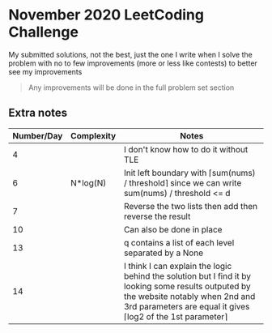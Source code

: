 #  November 2020 LeetCoding Challenge
My submitted solutions, not the best, just the one I write when I solve the problem with no to few improvements (more or less like contests) to better see my improvements
> Any improvements will be done in the full problem set section

## Extra notes
|Number/Day|Complexity|Notes|
|-|-|-|
|4||I don't know how to do it without TLE|
|6|N*log(N)|Init left boundary with ⌈sum(nums) / threshold⌉ since we can write sum(nums) / threshold <= d|
|7||Reverse the two lists then add then reverse the result|
|10||Can also be done in place|
|13||q contains a list of each level separated by a None|
|14||I think I can explain the logic behind the solution but I find it by looking some results outputed by the website notably when 2nd and 3rd parameters are equal it gives ⌈log2 of the 1st parameter⌉|